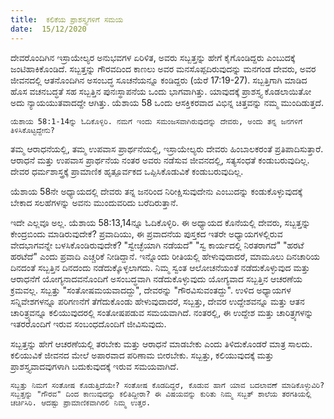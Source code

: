 ```yaml
---
title:  ಕಲಿಕೆಯ ಪ್ರಾಶಸ್ತ್ಯಗಳಿಗೆ ಸಮಯ
date:  15/12/2020
---
```


ದೇವರೊಂದಿಗಿನ ಇಸ್ರಾಯೇಲ್ಯರ ಅನುಭವಗಳ ಏರಿಳಿತ, ಅವರು ಸಬ್ಬತ್ತನ್ನು ಹೇಗೆ ಕೈಗೊಂಡಿದ್ದರು ಎಂಬುದಕ್ಕೆ ಜಂಟಿಹಾಕಿಕೊಂಡಿದೆ. ಸಬ್ಬತ್ತನ್ನು ಗೌರವದಿಂದ ಕಾಣಲು ಅವರ ಮನಸೊಪ್ಪದಿರುವುದನ್ನು ಮನಗಂಡ ದೇವರು, ಅವರ ಜೀವನದಲ್ಲಿ ಆತನೊಂದಿಗಿನ ಅಸಂಬದ್ಧ ಸೂಚನೆಯನ್ನೂ ಕಂಡಿದ್ದರು (ಯೆರೆ 17:19-27). ಸಬ್ಬತ್ತಿಗಾಗಿ ಮಾಡಿದ ಹೊಸ ವಚನಬದ್ಧತೆ ಸಹ ಸಬ್ಬತ್ತಿನ ಪುನಃಸ್ಥಾಪನೆಯ ಒಂದು ಭಾಗವಾಗಿತ್ತು. ಯಾವುದಕ್ಕೆ ಪ್ರಾಶಸ್ತ್ಯ ಕೊಡಲಾಯಿತೋ ಅದು ನ್ಯಾಯಯುತವಾದದ್ದೇ ಆಗಿತ್ತು. ಯೆಶಾಯ 58 ಒಂದು ಆಸಕ್ತಿಕರವಾದ ವಿಭಿನ್ನ ಚಿತ್ತವನ್ನು ನಮ್ಮ ಮುಂದಿಡುತ್ತದೆ.

`ಯೆಶಾಯ 58:1-14ನ್ನು ಓದಿಕೊಳ್ಳಿರಿ. ನಮಗೆ ಇಂದು ಸಮಂಜಸವಾಗಿರುವುದನ್ನು ದೇವರು, ಅಂದು ತನ್ನ ಜನಗಳಿಗೆ ತಿಳಿಸಿಕೊಟ್ಟದ್ದೇನು?`

ತಮ್ಮ ಆರಾಧನೆಯಲ್ಲಿ, ತಮ್ಮ ಉಪವಾಸ ಪ್ರಾರ್ಥನೆಯಲ್ಲಿ, ಇಸ್ರಾಯೇಲ್ಯರು ದೇವರು ಹಿಂಬಾಲಕರಂತೆ ಪ್ರತಿಪಾದಿಸುತ್ತಾರೆ. ಆರಾಧನೆ ಮತ್ತು ಉಪವಾಸ ಪ್ರಾರ್ಥನೆಯ ನಂತರ ಅವರು ನಡೆಸುವ ಜೀವನದಲ್ಲಿ, ಸತ್ಯಸಂಧತೆ ಕಂಡುಬರುವುದಿಲ್ಲ. ದೇವರ ಧರ್ಮಶಾಸ್ತ್ರಕ್ಕೆ ಪ್ರಾಮಾಣಿಕ ಹೃತ್ಪೂರ್ವಕದ ಒಪ್ಪಿಸಿಕೊಡುವಿಕೆ ಕಂಡುಬರುವುದಿಲ್ಲ.

ಯೆಶಾಯ 58ನೇ ಅಧ್ಯಾಯದಲ್ಲಿ ದೇವರು ತನ್ನ ಜನರಿಂದ ನಿರೀಕ್ಷಿಸುವುದೇನು ಎಂಬುದನ್ನು ಕಂಡುಕೊಳ್ಳುವುದಕ್ಕೆ ಬೇಕಾದ ಸಲಹೆಗಳನ್ನು ಅವನು ಮುಂದುವರಿದು ಬರೆದಿರುತ್ತಾನೆ.

ಇದೇ ಎಲ್ಲವೂ ಅಲ್ಲ. ಯೆಶಾಯ 58:13,14ನ್ನೂ ಓದಿಕೊಳ್ಳಿರಿ. ಈ ಅಧ್ಯಾಯದ ಕೊನೆಯಲ್ಲಿ ದೇವರು, ಸಬ್ಬತ್ತನ್ನು ಕೇಂದ್ರಬಿಂದು ಮಾಡಿರುವುದೇಕೆ? ಪ್ರವಾದಿಯು, ಈ ಪ್ರವಾದನೆಯ ಪುಸ್ತಕದ ಇತರೇ ಅಧ್ಯಾಯಗಳಲ್ಲಿರುವ ವೇದಭಾಗವನ್ನೇ ಬಳಸಿಕೊಂಡಿರುವುದೇಕೆ? "ಸ್ವೇಚ್ಛೆಯಾಗಿ ನಡೆಯದೆ" "ಸ್ವ ಕಾರ್ಯದಲ್ಲಿ ನಿರತರಾಗದೆ" "ಹರಟೆ ಹರಟೆದೆ" ಎಂದು ಪ್ರವಾದಿ ಎಚ್ಚರಿಕೆ ನೀಡಿದ್ದಾನೆ. ಇನ್ನೊಂದು ರೀತಿಯಲ್ಲಿ ಹೇಳುವುದಾದರೆ, ಮಾಮೂಲು ದಿನಚಾರಿಯ ದಿನದಂತೆ ಸಬ್ಬತ್ತಿನ ದಿನದಂದು ನಡೆದುಕ್ಕೊಳ್ಳಲಾಗದು. ನಿಮ್ಮ ಸ್ವಂತ ಆಲೋಚನೆಯಂತೆ ನಡೆದುಕೊಳ್ಳುವುದ ಮತ್ತು ಆರಾಧನೆಗೆ ಯೋಗ್ಯನಾದವನೊಂದಿಗೆ ಅಸಂಬದ್ಧವಾಗಿ ನಡೆದುಕೊಳ್ಳುವುದು ಯೋಗ್ಯವಾದ ಸಬ್ಬತ್ತಿನ ಆಚರಣೆಯ ಕ್ರಮವಲ್ಲ. ಸಬ್ಬತ್ತು "ಸಂತೋಷಮಯವಾದದ್ದು", ದೇವರನ್ನು "ಗೌರವಿಸುವಂತದ್ದು". ಉಳಿದ ಅಧ್ಯಾಯಗಳ ಸನ್ನಿವೇಶಗಳನ್ನೂ ಪರಿಗಣನೆಗೆ ತೆಗೆದುಕೊಂಡು ಹೇಳುವುದಾದರೆ, ಸಬ್ಬತ್ತು, ದೇವರ ಉದ್ದೇಶವನ್ನೂ ಮತ್ತು ಆತನ ಚಾರಿತ್ರ್ಯವನ್ನೂ ಕಲಿಯುವುದರಲ್ಲಿ ಸಂತೋಷಪಡುವ ಸಮಯವಾಗಿದೆ. ನಂತರಲ್ಲಿ, ಈ ಉದ್ದೇಶ ಮತ್ತು ಚಾರಿತ್ರ್ಯಗಳನ್ನು ಇತರರೊಂದಿಗೆ ಇರುವ ಸಂಬಂಧದೊಂದಿಗೆ ಜೀವಿಸುವುದು.

ಸಬ್ಬತ್ತನ್ನು ಹೇಗೆ ಆಚರಣೆಯಲ್ಲಿ ತರಬೇಕು ಮತ್ತು ಆರಾಧನೆ ಮಾಡಬೇಕು ಎಂದು ತಿಳಿದುಕೊಂಡರೆ ಮಾತ್ರ ಸಾಲದು. ಕಲಿಯುವಿಕೆ ಜೀವನದ ಮೇಲೆ ಅಪಾರವಾದ ಪರಿಣಾಮ ಬೀರಬೇಕು. ಸಬ್ಬತ್ತು, ಕಲಿಯುವುದಕ್ಕೆ ಮತ್ತು ಪ್ರಾಶಸ್ತ್ಯವಾದವುಗಳಾಗಿ ಬದುಕುವುದಕ್ಕೆ ಇರುವ ಸಮಯವಾಗಿದೆ.

`ಸಬ್ಬತ್ತು ನಿಮಗೆ ಸಂತೋಷ ಕೊಡುತ್ತಿದೆಯೇ? ಸಂತೋಷ ಕೊಡದಿದ್ದರೆ, ಕೊಡುವ ಹಾಗೆ ಯಾವ ಬದಲಾವಣೆ ಮಾಡಿಕೊಳ್ಳುವಿರಿ? ಸಬ್ಬತ್ತನ್ನು "ಗೌರವ" ದಿಂದ ಕಾಣುವುದನ್ನು ಕಲಿತಿದ್ದೀರಾ? ಈ ವಿಷಯವನ್ನು ಕುರಿತು ನಿಮ್ಮ ಸಬ್ಬತ್ ಶಾಲೆಯ ತರಗತಿಯಲ್ಲಿ ಚರ್ಚಿಸಿರಿ. ಆದಷ್ಟು ಪ್ರಾಮಾಣಿಕವಾಗಿರಲಿ ನಿಮ್ಮ ಉತ್ತರ.`